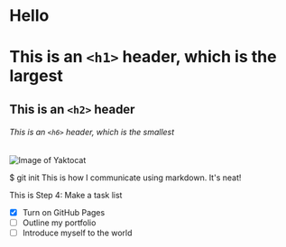 # Hello

# This is an `<h1>` header, which is the largest

## This is an `<h2>` header

###### This is an `<h6>` header, which is the smallest

![Image of Yaktocat](https://octodex.github.com/images/yaktocat.png)


$ git init
This is how I communicate using markdown. It's neat!




This is Step 4: Make a task list
- [x] Turn on GitHub Pages
- [ ] Outline my portfolio
- [ ] Introduce myself to the world
